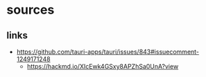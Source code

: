 # sources

## links

- <https://github.com/tauri-apps/tauri/issues/843#issuecomment-1249171248>
	- <https://hackmd.io/XIcEwk4GSxy8APZhSa0UnA?view>

